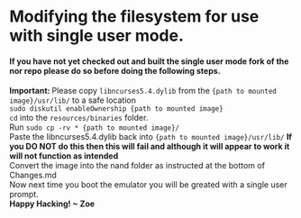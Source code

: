# Modifying the filesystem for use with single user mode.
#### If you have not yet checked out and built the single user mode fork of the nor repo please do so before doing the following steps.

<b>Important: </b> Please copy `libncurses5.4.dylib` from the `{path to mounted image}/usr/lib/` to a safe location<br>
`sudo diskutil enableOwnership {path to mounted image}`<br>
`cd` into the `resources/binaries` folder. <br>
Run `sudo cp -rv * {path to mounted image}/` <br>
Paste the libncurses5.4.dylib back into `{path to mounted image}/usr/lib/` <b> If you DO NOT do this then this will fail and although it will appear to work it will not function as intended</b><br>
Convert the image into the nand folder as instructed at the bottom of Changes.md <br>
Now next time you boot the emulator you will be greated with a single user prompt. <br>
<b>Happy Hacking! ~ Zoe</b>
